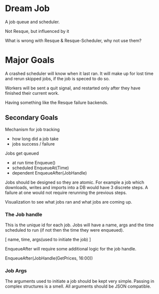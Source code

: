 # Dream Job 
A job queue and scheduler.

Not Resque, but influenced by it

What is wrong with Resque & Resque-Scheduler, why not use them?

# Major Goals
A crashed scheduler will know when it last ran.  It will make up for lost time
and rerun skipped jobs, if the job is speced to do so.

Workers will be sent a quit signal, and restarted only after they have finished their current work.

Having something like the Resque failure backends.

## Secondary Goals
Mechanism for job tracking
  - how long did a job take
  - jobs success / failure

Jobs get queued
- at run time Enqueue()
- scheduled EnqueueAt(Time)
- dependent EnqueueAfter(JobHandle)

Jobs should be designed so they are atomic.
  For example a job which downloads, writes and imports into a DB would
  have 3 discrete steps.  A failure at one would not require rerunning the 
  previous steps.

Visualization to see what jobs ran and what jobs are coming up.


### The Job handle

This is the unique id for each job.  Jobs will have a name, args and the time scheduled to run (if not then the time they were enqueued).

   [ name, time, args(used to initiate the job) ]

EnqueueAfter will require some additional logic for the job handle.

  EnqueueAfter(JobHandle(GetPrices, 16:00))

### Job Args

The arguments used to initiate a job should be kept very simple.  Passing in complex structures is a smell.
All arguments should be JSON compatible.


